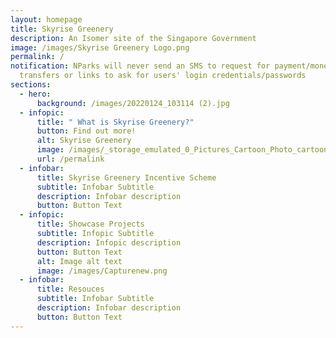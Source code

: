 ```yaml
---
layout: homepage
title: Skyrise Greenery
description: An Isomer site of the Singapore Government
image: /images/Skyrise Greenery Logo.png
permalink: /
notification: NParks will never send an SMS to request for payment/money
  transfers or links to ask for users' login credentials/passwords
sections:
  - hero:
      background: /images/20220124_103114 (2).jpg
  - infopic:
      title: " What is Skyrise Greenery?"
      button: Find out more!
      alt: Skyrise Greenery
      image: /images/_storage_emulated_0_Pictures_Cartoon_Photo_cartoon1678975724895.jpg
      url: /permalink
  - infobar:
      title: Skyrise Greenery Incentive Scheme
      subtitle: Infobar Subtitle
      description: Infobar description
      button: Button Text
  - infopic:
      title: Showcase Projects
      subtitle: Infopic Subtitle
      description: Infopic description
      button: Button Text
      alt: Image alt text
      image: /images/Capturenew.png
  - infobar:
      title: Resouces
      subtitle: Infobar Subtitle
      description: Infobar description
      button: Button Text
---
```

